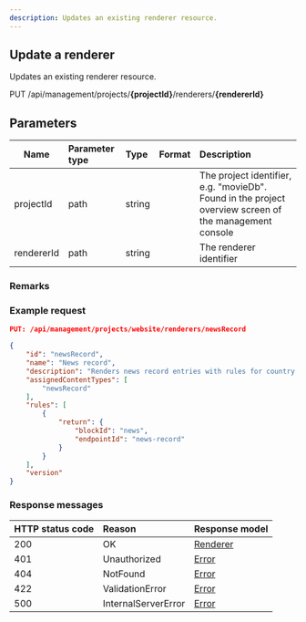 ```yaml
---
description: Updates an existing renderer resource.
---
```

## Update a renderer

Updates an existing renderer resource.

<span class="label label--put">PUT</span> /api/management/projects/**{projectId}**/renderers/**{rendererId}**

## Parameters

| Name       | Parameter type | Type   | Format | Description                                                                                            |
|------------|:---------------|:-------|:-------|:-------------------------------------------------------------------------------------------------------|
| projectId  | path           | string |        | The project identifier, e.g. "movieDb". Found in the project overview screen of the management console |
| rendererId | path           | string |        | The renderer identifier                                                                                |

### Remarks

### Example request

```json
PUT: /api/management/projects/website/renderers/newsRecord

{
    "id": "newsRecord",
    "name": "News record",
    "description": "Renders news record entries with rules for country (Populo)",
    "assignedContentTypes": [
        "newsRecord"
    ],
    "rules": [
        {
            "return": {
                "blockId": "news",
                "endpointId": "news-record"
            }
        }
    ],
    "version"
}
```

### Response messages

| HTTP status code | Reason              | Response model                   |
|:-----------------|:--------------------|:---------------------------------|
| 200              | OK                  | [Renderer](/model/renderer.md)   |
| 401              | Unauthorized        | [Error](/key-concepts/errors.md) |
| 404              | NotFound            | [Error](/key-concepts/errors.md) |
| 422              | ValidationError     | [Error](/key-concepts/errors.md) |
| 500              | InternalServerError | [Error](/key-concepts/errors.md) |

